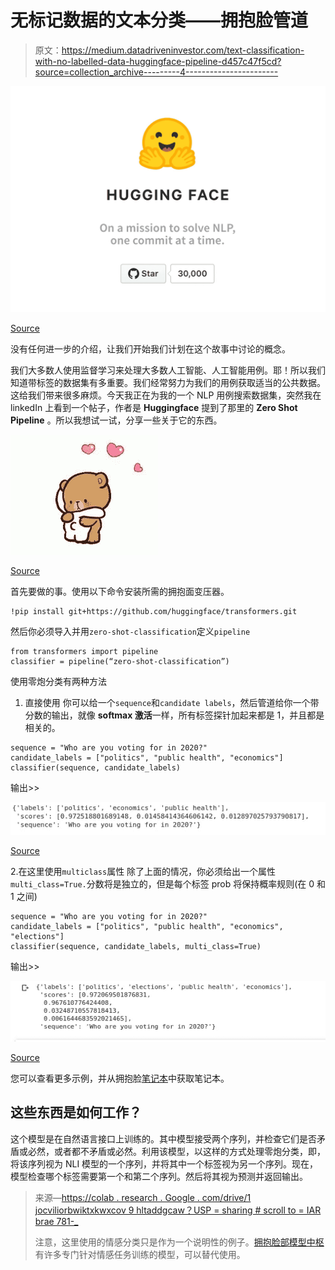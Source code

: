 # 无标记数据的文本分类——拥抱脸管道

> 原文：<https://medium.datadriveninvestor.com/text-classification-with-no-labelled-data-huggingface-pipeline-d457c47f5cd?source=collection_archive---------4----------------------->

![](img/6a3d4c64bca4716bc8afcc635abba7f8.png)

[Source](https://huggingface.co/)

没有任何进一步的介绍，让我们开始我们计划在这个故事中讨论的概念。

我们大多数人使用监督学习来处理大多数人工智能、人工智能用例。耶！所以我们知道带标签的数据集有多重要。我们经常努力为我们的用例获取适当的公共数据。这给我们带来很多麻烦。今天我正在为我的一个 NLP 用例搜索数据集，突然我在 linkedIn 上看到一个帖子，作者是 **Huggingface** 提到了那里的 **Zero Shot Pipeline** 。所以我想试一试，分享一些关于它的东西。

![](img/78939af512eebfe59ab5ed47ed389fa6.png)

[Source](https://www.pinterest.com/chauphung583/hug-gif/)

首先要做的事。使用以下命令安装所需的拥抱面变压器。

```
!pip install git+https://github.com/huggingface/transformers.git
```

然后你必须导入并用`zero-shot-classification`定义`pipeline`

```
from transformers import pipeline
classifier = pipeline(“zero-shot-classification”)
```

使用零炮分类有两种方法

1.  直接使用
    你可以给一个`sequence`和`candidate labels`，然后管道给你一个带分数的输出，就像 **softmax 激活**一样，所有标签探针加起来都是 1，并且都是相关的。

```
sequence = "Who are you voting for in 2020?"
candidate_labels = ["politics", "public health", "economics"]
classifier(sequence, candidate_labels)
```

输出>>

![](img/21172611672af7240a58c44db7ad6596.png)

[Source](https://colab.research.google.com/drive/1jocViLorbwWIkTXKwxCOV9HLTaDDgCaw?usp=sharing#scrollTo=ZvZeVb2h5RX0)

2.在这里使用`multiclass`属性
除了上面的情况，你必须给出一个属性`multi_class=True.`分数将是独立的，但是每个标签 prob 将保持概率规则(在 0 和 1 之间)

```
sequence = "Who are you voting for in 2020?"
candidate_labels = ["politics", "public health", "economics", "elections"]
classifier(sequence, candidate_labels, multi_class=True)
```

输出>>

![](img/24c0b061e0b302095f677e06f2e5fd06.png)

[Source](https://colab.research.google.com/drive/1jocViLorbwWIkTXKwxCOV9HLTaDDgCaw?usp=sharing#scrollTo=ZvZeVb2h5RX0)

您可以查看更多示例，并从拥抱脸[笔记本](https://colab.research.google.com/drive/1jocViLorbwWIkTXKwxCOV9HLTaDDgCaw?usp=sharing#scrollTo=lLLeDT1r9-yQ)中获取笔记本。

## 这些东西是如何工作？

这个模型是在自然语言接口上训练的。其中模型接受两个序列，并检查它们是否矛盾或必然，或者都不矛盾或必然。利用该模型，以这样的方式处理零炮分类，即，将该序列视为 NLI 模型的一个序列，并将其中一个标签视为另一个序列。现在，模型检查哪个标签需要第一个和第二个序列。然后将其视为预测并返回输出。

> 来源—[https://colab . research . Google . com/drive/1 jocviliorbwiktxkwxcov 9 hltaddgcaw？USP = sharing # scroll to = IAR brae 781-_](https://colab.research.google.com/drive/1jocViLorbwWIkTXKwxCOV9HLTaDDgCaw?usp=sharing#scrollTo=iArbRAe781-_)
> 
> 注意，这里使用的情感分类只是作为一个说明性的例子。[拥抱脸部模型中枢](https://huggingface.co/models?filter=text-classification)有许多专门针对情感任务训练的模型，可以替代使用。